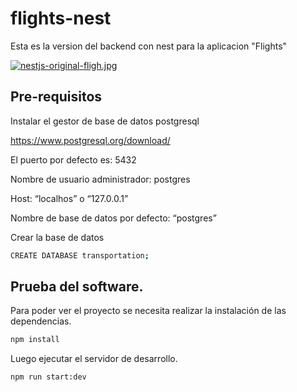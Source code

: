 # flights-nest

Esta es la version del backend con nest para la aplicacion "Flights"

[![nestjs-original-fligh.jpg](https://i.postimg.cc/JzbgtWm7/nestjs-original-fligh.jpg)](https://postimg.cc/TK3QHFpB)

## Pre-requisitos

Instalar el gestor de base de datos postgresql

https://www.postgresql.org/download/

El puerto por defecto es: 5432

Nombre de usuario administrador: postgres

Host: “localhos” o “127.0.0.1”

Nombre de base de datos por defecto: “postgres”

Crear la base de datos
```sh
CREATE DATABASE transportation;
```

## Prueba del software.

Para poder ver el proyecto se necesita realizar la instalación de las dependencias.

```sh
npm install
```
Luego ejecutar el servidor de desarrollo.

```sh
npm run start:dev
```